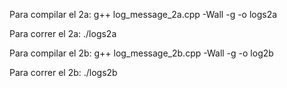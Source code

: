 Para compilar el 2a:
g++ log_message_2a.cpp -Wall -g -o logs2a      

Para correr el 2a:
./logs2a

Para compilar el 2b:
g++ log_message_2b.cpp -Wall -g -o log2b  

Para correr el 2b:
./logs2b